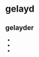# gelayd

## gelayder
*
*
*
#
#
# 



<habib>
 
  
  





                                                                                        
                                                                                        






                                                                                 
